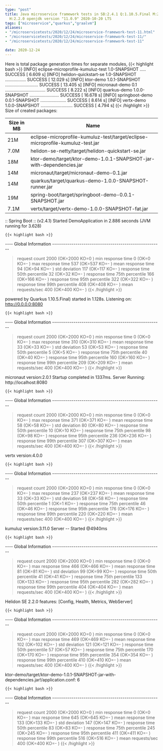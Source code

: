 ```yaml
---
type: "post"
title: Java microservice framework tests in SB:2.4.1 Q:1.10.5.Final M:2.2.2 V:4.0.0
  H:2.2.0 openjdk version "11.0.9" 2020-10-20 LTS
tags: ["microservice","quarkus","graalvm"]
aliases:
- "/microservicetests/2020/12/24/microservice-framework-test-11.html"
- "/microservicetests/2020/12/24/microservice-framework-test-11/"
- "/microservicetests/2020/12/24/microservice-framework-test-11"

date: 2020-12-24
---
```

 
Here is total package generation times for separate modules,
{{< highlight bash >}}
[INFO] eclipse-microprofile-kumuluz-test 1.0-SNAPSHOT ..... SUCCESS [  6.609 s]
[INFO] helidon-quickstart-se 1.0-SNAPSHOT ................. SUCCESS [ 12.029 s]
[INFO] ktor-demo 1.0.1-SNAPSHOT ........................... SUCCESS [ 13.405 s]
[INFO] micronaut-demo 0.1 ................................. SUCCESS [  8.222 s]
[INFO] quarkus-demo 1.0.0-SNAPSHOT ........................ SUCCESS [ 16.678 s]
[INFO] springboot-demo 0.0.1-SNAPSHOT ..................... SUCCESS [  8.614 s]
[INFO] vertx-demo 1.0.0-SNAPSHOT .......................... SUCCESS [  4.794 s]
{{< /highlight >}}
Size of created packages:

| Size in MB |  Name |
|------------|-------|
| 21M | eclipse-microprofile-kumuluz-test/target/eclipse-microprofile-kumuluz-test.jar |
| 7.0M | helidon-se-netty/target/helidon-quickstart-se.jar |
| 18M | ktor-demo/target/ktor-demo-1.0.1-SNAPSHOT-jar-with-dependencies.jar |
| 14M | micronaut/target/micronaut-demo-0.1.jar |
| 14M | quarkus/target/quarkus-demo-1.0.0-SNAPSHOT-runner.jar |
| 19M | spring-boot/target/springboot-demo-0.0.1-SNAPSHOT.jar |
| 7.1M | vertx/target/vertx-demo-1.0.0-SNAPSHOT-fat.jar |


:: Spring Boot :: (v2.4.1) Started DemoApplication in 2.886 seconds (JVM running for 3.628)

    {{< highlight bash >}}
---- Global Information --------------------------------------------------------
> request count                                       2000 (OK=2000   KO=0     )
> min response time                                      0 (OK=0      KO=-     )
> max response time                                    537 (OK=537    KO=-     )
> mean response time                                    94 (OK=94     KO=-     )
> std deviation                                        117 (OK=117    KO=-     )
> response time 50th percentile                         32 (OK=32     KO=-     )
> response time 75th percentile                        166 (OK=166    KO=-     )
> response time 95th percentile                        322 (OK=322    KO=-     )
> response time 99th percentile                        408 (OK=408    KO=-     )
> mean requests/sec                                    400 (OK=400    KO=-     )
{{< /highlight >}}

powered by Quarkus 1.10.5.Final) started in 1.128s. Listening on: http://0.0.0.0:8080

    {{< highlight bash >}}
---- Global Information --------------------------------------------------------
> request count                                       2000 (OK=2000   KO=0     )
> min response time                                      0 (OK=0      KO=-     )
> max response time                                    310 (OK=310    KO=-     )
> mean response time                                    33 (OK=33     KO=-     )
> std deviation                                         53 (OK=53     KO=-     )
> response time 50th percentile                          5 (OK=5      KO=-     )
> response time 75th percentile                         40 (OK=40     KO=-     )
> response time 95th percentile                        160 (OK=160    KO=-     )
> response time 99th percentile                        209 (OK=209    KO=-     )
> mean requests/sec                                    400 (OK=400    KO=-     )
{{< /highlight >}}

micronaut version:2.0.1 Startup completed in 1337ms. Server Running: http://localhost:8080

    {{< highlight bash >}}
---- Global Information --------------------------------------------------------
> request count                                       2000 (OK=2000   KO=0     )
> min response time                                      0 (OK=0      KO=-     )
> max response time                                    371 (OK=371    KO=-     )
> mean response time                                    58 (OK=58     KO=-     )
> std deviation                                         80 (OK=80     KO=-     )
> response time 50th percentile                         10 (OK=10     KO=-     )
> response time 75th percentile                         98 (OK=98     KO=-     )
> response time 95th percentile                        236 (OK=236    KO=-     )
> response time 99th percentile                        307 (OK=307    KO=-     )
> mean requests/sec                                    400 (OK=400    KO=-     )
{{< /highlight >}}

vertx version:4.0.0

    {{< highlight bash >}}
---- Global Information --------------------------------------------------------
> request count                                       2000 (OK=2000   KO=0     )
> min response time                                      0 (OK=0      KO=-     )
> max response time                                    237 (OK=237    KO=-     )
> mean response time                                    33 (OK=33     KO=-     )
> std deviation                                         58 (OK=58     KO=-     )
> response time 50th percentile                          1 (OK=1      KO=-     )
> response time 75th percentile                         46 (OK=46     KO=-     )
> response time 95th percentile                        176 (OK=176    KO=-     )
> response time 99th percentile                        220 (OK=220    KO=-     )
> mean requests/sec                                    400 (OK=400    KO=-     )
{{< /highlight >}}

kumuluz version:3.11.0 Server -- Started @4940ms

    {{< highlight bash >}}
---- Global Information --------------------------------------------------------
> request count                                       2000 (OK=2000   KO=0     )
> min response time                                      0 (OK=0      KO=-     )
> max response time                                    466 (OK=466    KO=-     )
> mean response time                                    81 (OK=81     KO=-     )
> std deviation                                         99 (OK=99     KO=-     )
> response time 50th percentile                         41 (OK=41     KO=-     )
> response time 75th percentile                        133 (OK=133    KO=-     )
> response time 95th percentile                        282 (OK=282    KO=-     )
> response time 99th percentile                        404 (OK=404    KO=-     )
> mean requests/sec                                    400 (OK=400    KO=-     )
{{< /highlight >}}

Helidon SE 2.2.0 features: [Config, Health, Metrics, WebServer]

    {{< highlight bash >}}
---- Global Information --------------------------------------------------------
> request count                                       2000 (OK=2000   KO=0     )
> min response time                                      0 (OK=0      KO=-     )
> max response time                                    469 (OK=469    KO=-     )
> mean response time                                   102 (OK=102    KO=-     )
> std deviation                                        121 (OK=121    KO=-     )
> response time 50th percentile                         57 (OK=57     KO=-     )
> response time 75th percentile                        170 (OK=170    KO=-     )
> response time 95th percentile                        354 (OK=354    KO=-     )
> response time 99th percentile                        410 (OK=410    KO=-     )
> mean requests/sec                                    400 (OK=400    KO=-     )
{{< /highlight >}}

ktor-demo/target/ktor-demo-1.0.1-SNAPSHOT-jar-with-dependencies.jar!/application.conf: 6

    {{< highlight bash >}}
---- Global Information --------------------------------------------------------
> request count                                       2000 (OK=2000   KO=0     )
> min response time                                      0 (OK=0      KO=-     )
> max response time                                    645 (OK=645    KO=-     )
> mean response time                                   133 (OK=133    KO=-     )
> std deviation                                        147 (OK=147    KO=-     )
> response time 50th percentile                         83 (OK=83     KO=-     )
> response time 75th percentile                        245 (OK=245    KO=-     )
> response time 95th percentile                        411 (OK=411    KO=-     )
> response time 99th percentile                        516 (OK=516    KO=-     )
> mean requests/sec                                    400 (OK=400    KO=-     )
{{< /highlight >}}
